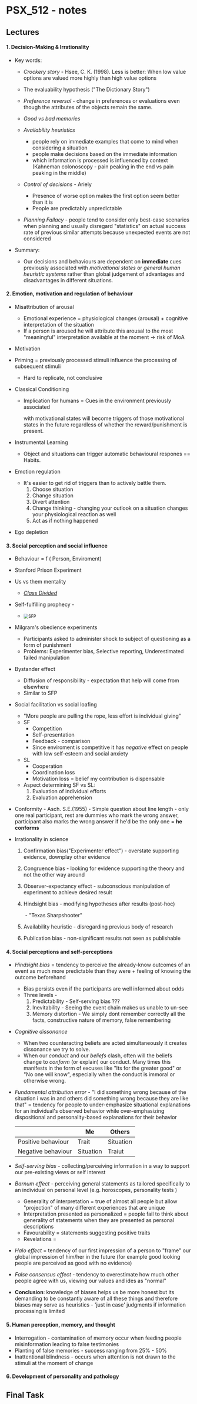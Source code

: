 # PSX_512 - notes 

## Lectures

#### 1. Decision-Making & Irrationality

- Key words: 

  	- _Crockery story_ - Hsee, C. K. (1998). Less is better: When low value options are valued more highly than high value options
  	- The evaluability hypothesis ("The Dictionary Story")
  	- _Preference reversal_ - change in preferences or evaluations even though the attributes of the objects remain the same.

  - _Good vs bad memories_
  - _Availability heuristics_ 
    - people rely on immediate examples that come to mind when considering a situation
    - people make decisions based on the immediate information
    - which information is processed is influenced by context (Kahneman colonoscopy - pain peaking in the end vs pain peaking in the middle)
  - _Control of decisions_ - Ariely  
    - Presence of worse option makes the first option seem better than it is
    - People are predictably unpredictable
  - _Planning Fallacy_ - people tend to consider only best-case scenarios when planning and usually disregard "statistics" on actual success rate of previous similar attempts because unexpected events are not considered

- Summary: 

  - Our decisions and  behaviours are dependent on __immediate__ cues previously associated with _motivational states_ or _general human heuristic systems_ rather than global judgement of advantages and disadvantages in different situations.

#### 2. Emotion, motivation and regulation of behaviour

- Misattribution of arousal 

  - Emotional experience = physiological changes (arousal) + cognitive interpretation of the situation
  - If a person is aroused he will attribute this arousal to the most "meaningful" interpretation available at the moment -> risk of MoA

- Motivation

- Priming = previously processed stimuli influence the processing of subsequent stimuli

  - Hard to replicate, not conclusive

- Classical Conditioning 

  - Implication for humans = Cues in the environment previously associated 

    with motivational states will become triggers of those motivational states in the future regardless of whether the reward/punishment is present.

- Instrumental Learning

  - Object and situations can trigger automatic behavioural respones == Habits.

- Emotion regulation

  - It's easier to get rid of triggers than to actively battle them.
    1. Choose situation
    2. Change situation
    3. Divert attention
    4. Change thinking - changing your outlook on a situation changes your physiological reaction as well
    5. Act as if nothing happened

- Ego depletion

#### 3. Social perception and social influence

- Behaviour = f ( Person, Enviroment)

- Stanford Prison Experiment

- Us vs them mentality 

  - _[Class Divided](https://www.youtube.com/watch?v=1mcCLm_LwpE)_ 

- Self-fulfilling prophecy - 

  - <img src="https://i.imgur.com/JiGTKfU.png" alt="SFP" style="zoom: 80%;" />

    

- Milgram's obedience experiments

  - Participants asked to administer shock to subject of questioning as a form of punishment
  - Problems: Experimenter bias, Selective reporting, Underestimated failed manipulation

- Bystander effect

  - Diffusion of responsibility - expectation that help will come from elsewhere
  - Similar to SFP

- Social facilitation vs social loafing

  - "More people are pulling the rope, less effort is individual giving"
  - SF 
    - Competition
    - Self-presentation
    - Feedback - comparison
    - Since enviroment is competitive it has _negative_ effect on people with low self-esteem and social anxiety
  - SL 
    - Cooperation
    - Coordination loss
    - Motivation loss = belief my contribution is dispensable
  - Aspect determining SF vs SL:
    1. Evaluation of individual efforts
    2. Evaluation apprehension 

- Conformity - Asch. S.E.(1955) - Simple question about line length - only one real participant, rest are dummies who mark the wrong answer, participant also marks the wrong answer if he'd be the only one = __he conforms__

- Irrationality in science

  1. Confirmation bias("Experimenter effect") - overstate supporting evidence, downplay other evidence

  2. Congruence bias - looking for evidence supporting the theory and not the other way around

  3. Observer-expectancy effect - subconscious manipulation of experiment to achieve desired result

  4. Hindsight bias - modifying hypotheses after results (post-hoc) 

     ​						  - "Texas Sharpshooter"

  5. Availability heuristic - disregarding previous body of research

  6. Publication bias - non-significant results not seen as publishable

#### 4. Social perceptions and self-perceptions

* _Hindsight bias_ = tendency to perceive the already-know outcomes of an event as much more predictable than they were + feeling of knowing the outcome beforehand

  * Bias persists even if the participants are well informed about odds
  * Three levels - 
    1. Predictability - Self-serving bias ???
    2. Inevitability - Seeing the event chain makes us unable to un-see
    3. Memory distortion - We simply dont remember correctly all the facts, constructive nature of memory, false remembering

* _Cognitive dissonance_

  * When two counteracting beliefs are acted simultaneously it creates dissonance we try to solve. 
  * When our _conduct_ and our _beliefs_ clash, often will the beliefs change to _conform_ (or explain) our conduct. Many times this manifests in the form of excuses like "Its for the greater good" or "No one will know", especially when the conduct is immoral or otherwise wrong.

* _Fundamental attribution error_ - "I did something wrong because of the situation i was in and others did something wrong because they are like that" = tendency for people to under-emphasize situational explanations for an individual's observed behavior while over-emphasizing dispositional and personality-based explanations for their behavior

  |                    | Me        | Others    |
  | ------------------ | --------- | --------- |
  | Positive behaviour | Trait     | Situation |
  | Negative behaviour | Situation | Traiut    |

  

* _Self-serving bias_ - collecting/perceiving information in a way to support our pre-existing views or self interest

* _Barnum effect_ - perceiving general statements as tailored specifically to an individual on personal level (e.g. horoscopes, personality tests )

  * Generality of interpretation = true of almost all people but allow "projection" of many different experiences that are unique
  * Interpretation presented as personalized = people fail to think about generality of statements when they are presented as personal descriptions
  * Favourability = statements suggesting positive traits
  * Revelations =

* _Halo effect_ = tendency of our first impression of a person to "frame" our global impression of him/her in the future (for example good looking people are perceived as good with no evidence)

* _False consensus effect_ - tendency to overestimate how much other people agree with us, viewing our values and ides as "normal"

* __Conclusion__: knowledge of biases helps us be more honest but its demanding to be constantly aware of all these things and therefore biases may serve as heuristics - 'just in case' judgments if information processing is limited 

#### 5. Human perception, memory, and thought

* Interrogation - contamination of memory occur when feeding people misinformation leading to false testimonies
* Planting of false memories - success ranging from 25% - 50%
* Inattentional blindness - occurs when attention is not drawn to the stimuli at the moment of change

#### 6. Development of personality and pathology



## Final Task

